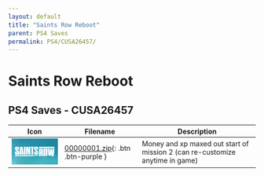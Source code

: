 ```yaml
---
layout: default
title: "Saints Row Reboot"
parent: PS4 Saves
permalink: PS4/CUSA26457/
---
```

# Saints Row Reboot

## PS4 Saves - CUSA26457

| Icon | Filename | Description |
|------|----------|-------------|
| ![Saints Row Reboot](icon0.png) | [00000001.zip](00000001.zip){: .btn .btn-purple } | Money and xp maxed out start of mission 2 (can re-customize anytime in game) |
